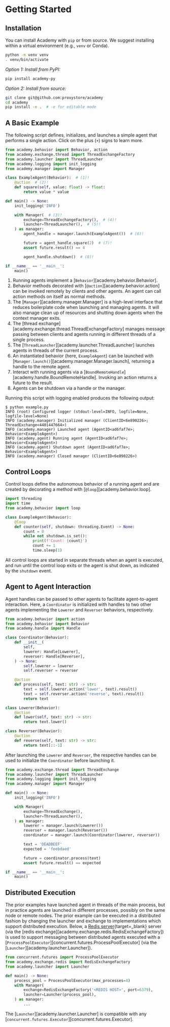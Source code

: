 # Getting Started

## Installation

You can install Academy with `pip` or from source.
We suggest installing within a virtual environment (e.g., `venv` or Conda).
```bash
python -m venv venv
. venv/bin/activate
```

*Option 1: Install from PyPI:*
```bash
pip install academy-py
```

*Option 2: Install from source:*
```bash
git clone git@github.com:proxystore/academy
cd academy
pip install -e .  # -e for editable mode
```

## A Basic Example

The following script defines, initializes, and launches a simple agent that performs a single action.
Click on the plus (`+`) signs to learn more.

```python title="example.py" linenums="1"
from academy.behavior import Behavior, action
from academy.exchange.thread import ThreadExchangeFactory
from academy.launcher import ThreadLauncher
from academy.logging import init_logging
from academy.manager import Manager

class ExampleAgent(Behavior):  # (1)!
    @action  # (2)!
    def square(self, value: float) -> float:
        return value * value

def main() -> None:
    init_logging('INFO')

    with Manager(  # (3)!
        exchange=ThreadExchangeFactory(),  # (4)!
        launcher=ThreadLauncher(),  # (5)!
    ) as manager:
        agent_handle = manager.launch(ExampleAgent())  # (6)!

        future = agent_handle.square(2)  # (7)!
        assert future.result() == 4

        agent_handle.shutdown()  # (8)!

if __name__ == '__main__':
    main()
```

1. Running agents implement a [`Behavior`][academy.behavior.Behavior].
2. Behavior methods decorated with [`@action`][academy.behavior.action] can be invoked remotely by clients and other agents. An agent can call action methods on itself as normal methods.
3. The [`Manager`][academy.manager.Manager] is a high-level interface that reduces boilerplate code when launching and managing agents. It will also manage clean up of resources and shutting down agents when the context manager exits.
4. The [thread exchange][academy.exchange.thread.ThreadExchangeFactory] manages message passing between clients and agents running in different threads of a single process.
5. The [`ThreadLauncher`][academy.launcher.ThreadLauncher] launches agents in threads of the current process.
6. An instantiated behavior (here, `ExampleAgent`) can be launched with [`Manager.launch()`][academy.manager.Manager.launch], returning a handle to the remote agent.
7. Interact with running agents via a [`BoundRemoteHandle`][academy.handle.BoundRemoteHandle]. Invoking an action returns a future to the result.
8. Agents can be shutdown via a handle or the manager.

Running this script with logging enabled produces the following output:
```
$ python example.py
INFO (root) Configured logger (stdout-level=INFO, logfile=None, logfile-level=None)
INFO (academy.manager) Initialized manager (ClientID<6e890226>; ThreadExchange<4401447664>)
INFO (academy.manager) Launched agent (AgentID<ad6faf7e>; Behavior<ExampleAgent>)
INFO (academy.agent) Running agent (AgentID<ad6faf7e>; Behavior<ExampleAgent>)
INFO (academy.agent) Shutdown agent (AgentID<ad6faf7e>; Behavior<ExampleAgent>)
INFO (academy.manager) Closed manager (ClientID<6e890226>)
```

## Control Loops

Control loops define the autonomous behavior of a running agent and are created by decorating a method with [`@loop`][academy.behavior.loop].

```python
import threading
import time
from academy.behavior import loop

class ExampleAgent(Behavior):
    @loop
    def counter(self, shutdown: threading.Event) -> None:
        count = 0
        while not shutdown.is_set():
            print(f'Count: {count}')
            count += 1
            time.sleep(1)
```

All control loops are started in separate threads when an agent is executed, and run until the control loop exits or the agent is shut down, as indicated by the `shutdown` event.

## Agent to Agent Interaction

Agent handles can be passed to other agents to facilitate agent-to-agent interaction.
Here, a `Coordinator` is initialized with handles to two other agents implementing the `Lowerer` and `Reverser` behaviors, respectively.

```python
from academy.behavior import action
from academy.behavior import Behavior
from academy.handle import Handle

class Coordinator(Behavior):
    def __init__(
        self,
        lowerer: Handle[Lowerer],
        reverser: Handle[Reverser],
    ) -> None:
        self.lowerer = lowerer
        self.reverser = reverser

    @action
    def process(self, text: str) -> str:
        text = self.lowerer.action('lower', text).result()
        text = self.reverser.action('reverse', text).result()
        return text

class Lowerer(Behavior):
    @action
    def lower(self, text: str) -> str:
        return text.lower()

class Reverser(Behavior):
    @action
    def reverse(self, text: str) -> str:
        return text[::-1]
```

After launching the `Lowerer` and `Reverser`, the respective handles can be used to initialize the `Coordinator` before launching it.

```python
from academy.exchange.thread import ThreadExchange
from academy.launcher import ThreadLauncher
from academy.logging import init_logging
from academy.manager import Manager

def main() -> None:
    init_logging('INFO')

    with Manager(
        exchange=ThreadExchange(),
        launcher=ThreadLauncher(),
    ) as manager:
        lowerer = manager.launch(Lowerer())
        reverser = manager.launch(Reverser())
        coordinator = manager.launch(Coordinator(lowerer, reverser))

        text = 'DEADBEEF'
        expected = 'feebdaed'

        future = coordinator.process(text)
        assert future.result() == expected

if __name__ == '__main__':
    main()
```


## Distributed Execution

The prior examples have launched agent in threads of the main process, but in practice agents are launched in different processes, possibly on the same node or remote nodes.
The prior example can be executed in a distributed fashion by changing the launcher and exchange to implementations which support distributed execution.
Below, a [Redis server](https://redis.io/){target=_blank} server (via the [redis exchange][academy.exchange.redis.RedisExchangeFactory]) is used to support messaging between distributed agents executed with a [`ProcessPoolExecutor`][concurrent.futures.ProcessPoolExecutor] (via the [`Launcher`][academy.launcher.Launcher]).

```python
from concurrent.futures import ProcessPoolExecutor
from academy.exchange.redis import RedisExchangeFactory
from academy.launcher import Launcher

def main() -> None:
    process_pool = ProcessPoolExecutor(max_processes=4)
    with Manager(
        exchange=RedisExchangeFactory('<REDIS HOST>', port=6379),
        launcher=Launcher(process_pool),
    ) as manager:
        ...
```

The [`Launcher`][academy.launcher.Launcher] is compatible with any [`concurrent.futures.Executor`][concurrent.futures.Executor].
